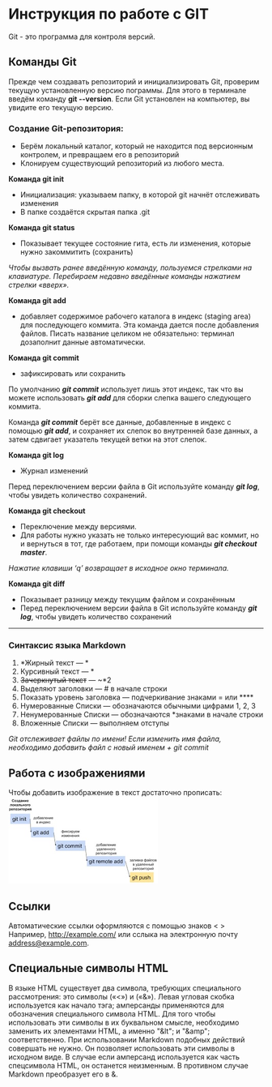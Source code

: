 # Инструкция по работе с GIT

Git - это программа для контроля версий.

## Команды Git

Прежде чем создавать репозиторий и инициализировать Git, проверим текущую установленную версию пограммы. Для этого в терминале введём команду **git --version**.
Если Git установлен на компьютер, вы увидите его текущую версию.

### Создание Git-репозитория:
* Берём локальный каталог, который не находится под версионным контролем, и превращаем его в репозиторий
* Клонируем существующий репозиторий из любого места.

**Команда git init**
* Инициализация: указываем папку, в которой git начнёт отслеживать изменения
* В папке создаётся скрытая папка .git

**Команда git status**
* Показывает текущее состояние гита, есть 
ли изменения, которые нужно закоммитить 
(сохранить)

*Чтобы вызвать ранее введённую команду, 
пользуемся стрелками на клавиатуре. 
Перебираем недавно введённые команды 
нажатием стрелки «вверх».*

**Команда git add**
* добавляет содержимое рабочего каталога в индекс (staging area) для последующего коммита. Эта команда дается после добавления файлов. Писать название целиком не обязательно: терминал дозаполнит данные автоматически.

**Команда git commit**
* зафиксировать или сохранить

По умолчанию ***git commit*** использует лишь этот индекс, так что вы можете использовать ***git add*** для сборки слепка вашего следующего коммита.

Команда ***git commit*** берёт все данные, добавленные в индекс с помощью ***git add***, и сохраняет их слепок во внутренней базе данных, а затем сдвигает указатель текущей ветки на этот слепок.

**Команда git log**
* Журнал изменений

Перед переключением версии файла в Git используйте команду ***git log***, чтобы увидеть количество сохранений.

**Команда git checkout**
* Переключение между версиями. 
* Для работы нужно указать не только интересующий вас коммит, но и вернуться в тот, где работаем, при помощи команды ***git checkout master***.

*Нажатие клавиши ‘q’ возвращает 
в исходное окно терминала.*

**Команда git diff**
* Показывает разницу между текущим файлом 
и сохранённым
* Перед переключением версии файла в Git используйте команду ***git log***, чтобы увидеть количество сохранений

---

### Синтаксис языка Markdown
1. *Жирный текст — *
2.  Курсивный текст — *
3. ~~Зачеркнутый текст~~ — ~*2
4. Выделяют заголовки — # в начале строки
5. Показать уровень заголовка — подчеркивание знаками = или ****
6. Нумерованные Списки — обозначаются обычными цифрами 1, 2, 3
7. Ненумерованные Списки — обозначаются *знаками в начале строки
8. Вложенные Списки — выполняем отступы

*Git отслеживает файлы по имени! 
Если изменить имя файла, необходимо добавить файл с новый именем + git commit*

## Работа с изображениями

Чтобы добавить изображение в текст достаточно прописать:
![Это схема работы с гитом](Схема.jpg)

## Ссылки

Автоматические ссылки оформляются с помощью знаков < >
Например, <http://example.com/> или сслыка на электронную почту <address@example.com>.

## Специальные символы HTML
В языке HTML существует два символа, требующих специального рассмотрения: это символы («<») и («&»). Левая угловая скобка используется как начало тэга; амперсанды применяются для обозначения специального символа HTML. Для того чтобы использовать эти символы в их буквальном смысле, необходимо заменить их элементами HTML, а именно "&lt"; и "&amp"; соответственно. При использовании Markdown подобных действий совершать не нужно. Он позволяет использовать эти символы в исходном виде. В случае если амперсанд используется как часть спецсимвола HTML, он останется неизменным. В противном случае Markdown преобразует его в &amp;.

